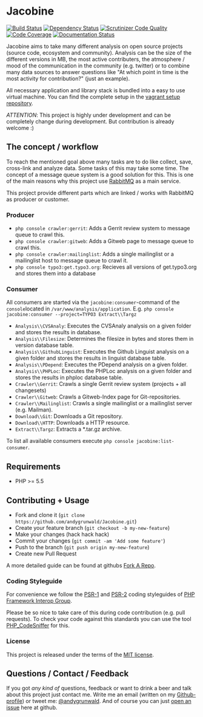 # Jacobine

[![Build Status](https://travis-ci.org/Jacobine/Jacobine.svg?branch=master)](https://travis-ci.org/Jacobine/Jacobine)
[![Dependency Status](https://www.versioneye.com/user/projects/5357f76afe0d07a60c00013c/badge.png)](https://www.versioneye.com/user/projects/5357f76afe0d07a60c00013c)
[![Scrutinizer Code Quality](https://scrutinizer-ci.com/g/andygrunwald/Jacobine/badges/quality-score.png?s=ce1b08496df51dccb7fe58ba3ba084c13b5bccb1)](https://scrutinizer-ci.com/g/andygrunwald/Jacobine/)
[![Code Coverage](https://scrutinizer-ci.com/g/andygrunwald/Jacobine/badges/coverage.png?s=3128770a021cc50d581865aad3fb6225407ee574)](https://scrutinizer-ci.com/g/andygrunwald/Jacobine/)
[![Documentation Status](https://readthedocs.org/projects/jacobine/badge/?version=latest)](https://readthedocs.org/projects/jacobine/?badge=latest)

Jacobine aims to take many different analysis on open source projects (source code, ecosystem and community).
Analysis can be the size of the different versions in MB, the most active contributers, the atmosphere / mood of the communication in the community (e.g. twitter) or to combine many data sources to answer questions like "At which point in time is the most activity for contribution?" (just an example).

All necessary application and library stack is bundled into a easy to use virtual machine.
You can find the complete setup in the [vagrant setup repository](https://github.com/andygrunwald/Jacobine-Vagrant).

*ATTENTION*:
This project is highly under development and can be completely change during development.
But contribution is already welcome :)

## The concept / workflow

To reach the mentioned goal above many tasks are to do like collect, save, cross-link and analyze data.
Some tasks of this may take some time. The concept of a message queue system is a good solution for this.
This is one of the main reasons why this project use [RabbitMQ](http://www.rabbitmq.com/) as a main service.

This project provide different parts which are linked / works with RabbitMQ as producer or customer.

### Producer

* `php console crawler:gerrit`: Adds a Gerrit review system to message queue to crawl this.
* `php console crawler:gitweb`: Adds a Gitweb page to message queue to crawl this.
* `php console crawler:mailinglist`: Adds a single mailinglist or a mailinglist host to message queue to crawl it.
* `php console typo3:get.typo3.org`: Recieves all versions of get.typo3.org and stores them into a database

### Consumer

All consumers are started via the `jacobine:consumer`-command of the `console`located in `/var/www/analysis/application`.
E.g. `php console jacobine:consumer --project=TYPO3 Extract\\Targz`

* `Analysis\\CVSAnaly`: Executes the CVSAnaly analysis on a given folder and stores the results in database.
* `Analysis\\Filesize`: Determines the filesize in bytes and stores them in version database table.
* `Analysis\\GithubLinguist`: Executes the Github Linguist analysis on a given folder and stores the results in linguist database table.
* `Analysis\\PDepend`: Executes the PDepend analysis on a given folder.
* `Analysis\\PHPLoc`: Executes the PHPLoc analysis on a given folder and stores the results in phploc database table.
* `Crawler\\Gerrit`: Crawls a single Gerrit review system (projects + all changesets)
* `Crawler\\Gitweb`: Crawls a Gitweb-Index page for Git-repositories.
* `Crawler\\Mailinglist`: Crawls a single mailinglist or a mailinglist server (e.g. Mailman).
* `Download\\Git`: Downloads a Git repository.
* `Download\\HTTP`: Downloads a HTTP resource.
* `Extract\\Targz`: Extracts a *.tar.gz archive.

To list all available consumers execute `php console jacobine:list-consumer`.

## Requirements

* PHP >= 5.5

## Contributing + Usage

* Fork and clone it (`git clone https://github.com/andygrunwald/Jacobine.git`)
* Create your feature branch (`git checkout -b my-new-feature`)
* Make your changes (hack hack hack)
* Commit your changes (`git commit -am 'Add some feature'`)
* Push to the branch (`git push origin my-new-feature`)
* Create new Pull Request

A more detailed guide can be found at githubs [Fork A Repo](https://help.github.com/articles/fork-a-repo).

### Coding Styleguide

For convenience we follow the [PSR-1](http://www.php-fig.org/psr/psr-1/) and [PSR-2](http://www.php-fig.org/psr/psr-2/) coding styleguides of [PHP Framework Interop Group](http://www.php-fig.org/).

Please be so nice to take care of this during code contribution (e.g. pull requests).
To check your code against this standards you can use the tool [PHP_CodeSniffer](https://github.com/squizlabs/PHP_CodeSniffer/) for this.

### License

This project is released under the terms of the [MIT license](http://en.wikipedia.org/wiki/MIT_License).

## Questions / Contact / Feedback

If you got *any kind of* questions, feedback or want to drink a beer and talk about this project just contact me.
Write me an email (written on my [Github-profile](https://github.com/andygrunwald)) or tweet me: [@andygrunwald](http://twitter.com/andygrunwald).
And of course you can just [open an issue](https://github.com/andygrunwald/Jacobine-Vagrant/issues) here at github.
